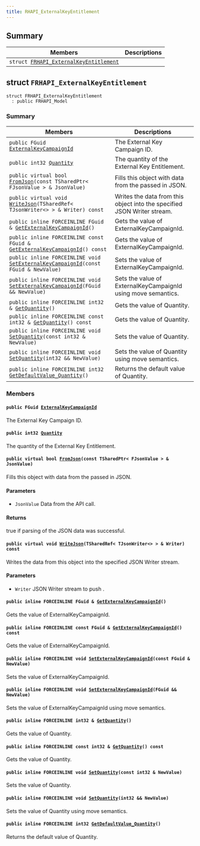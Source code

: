 ```yaml
---
title: RHAPI_ExternalKeyEntitlement
---
```


## Summary

 Members                        | Descriptions                                
--------------------------------|---------------------------------------------
`struct `[`FRHAPI_ExternalKeyEntitlement`](#structFRHAPI__ExternalKeyEntitlement) | 

## struct `FRHAPI_ExternalKeyEntitlement` <a id="structFRHAPI__ExternalKeyEntitlement"></a>

```
struct FRHAPI_ExternalKeyEntitlement
  : public FRHAPI_Model
```

### Summary

 Members                        | Descriptions                                
--------------------------------|---------------------------------------------
`public FGuid `[`ExternalKeyCampaignId`](#structFRHAPI__ExternalKeyEntitlement_1abce6e9b546cabed58bef65fe84f251e0) | The External Key Campaign ID.
`public int32 `[`Quantity`](#structFRHAPI__ExternalKeyEntitlement_1a810b35bdfda5a77732ecaef7c1bb64de) | The quantity of the External Key Entitlement.
`public virtual bool `[`FromJson`](#structFRHAPI__ExternalKeyEntitlement_1a37c7f892a7b35dfe64f77c97930a5143)`(const TSharedPtr< FJsonValue > & JsonValue)` | Fills this object with data from the passed in JSON.
`public virtual void `[`WriteJson`](#structFRHAPI__ExternalKeyEntitlement_1a41e52f0e034a06c98c307dc3297b317b)`(TSharedRef< TJsonWriter<> > & Writer) const` | Writes the data from this object into the specified JSON Writer stream.
`public inline FORCEINLINE FGuid & `[`GetExternalKeyCampaignId`](#structFRHAPI__ExternalKeyEntitlement_1a33335a379ef06e67ccfecc288d6e3499)`()` | Gets the value of ExternalKeyCampaignId.
`public inline FORCEINLINE const FGuid & `[`GetExternalKeyCampaignId`](#structFRHAPI__ExternalKeyEntitlement_1a7b9f85616bd375ad52a6db2172c27e1c)`() const` | Gets the value of ExternalKeyCampaignId.
`public inline FORCEINLINE void `[`SetExternalKeyCampaignId`](#structFRHAPI__ExternalKeyEntitlement_1afea28c5c4410cbda994a91877f964d33)`(const FGuid & NewValue)` | Sets the value of ExternalKeyCampaignId.
`public inline FORCEINLINE void `[`SetExternalKeyCampaignId`](#structFRHAPI__ExternalKeyEntitlement_1a00e2a88149f410f4fe5975cf1a5d185c)`(FGuid && NewValue)` | Sets the value of ExternalKeyCampaignId using move semantics.
`public inline FORCEINLINE int32 & `[`GetQuantity`](#structFRHAPI__ExternalKeyEntitlement_1a180b04b9b8e574a4cdbe80140b89b868)`()` | Gets the value of Quantity.
`public inline FORCEINLINE const int32 & `[`GetQuantity`](#structFRHAPI__ExternalKeyEntitlement_1a33fef64a0664bb7b36cbfc344cba299f)`() const` | Gets the value of Quantity.
`public inline FORCEINLINE void `[`SetQuantity`](#structFRHAPI__ExternalKeyEntitlement_1aed34af571ca73c2338a8d17cc5009237)`(const int32 & NewValue)` | Sets the value of Quantity.
`public inline FORCEINLINE void `[`SetQuantity`](#structFRHAPI__ExternalKeyEntitlement_1a48af002d6b35cf0b3873a46ed2f280dd)`(int32 && NewValue)` | Sets the value of Quantity using move semantics.
`public inline FORCEINLINE int32 `[`GetDefaultValue_Quantity`](#structFRHAPI__ExternalKeyEntitlement_1a91f32b8ca56ef05d22eb800a319e2f06)`()` | Returns the default value of Quantity.

### Members

#### `public FGuid `[`ExternalKeyCampaignId`](#structFRHAPI__ExternalKeyEntitlement_1abce6e9b546cabed58bef65fe84f251e0) <a id="structFRHAPI__ExternalKeyEntitlement_1abce6e9b546cabed58bef65fe84f251e0"></a>

The External Key Campaign ID.

#### `public int32 `[`Quantity`](#structFRHAPI__ExternalKeyEntitlement_1a810b35bdfda5a77732ecaef7c1bb64de) <a id="structFRHAPI__ExternalKeyEntitlement_1a810b35bdfda5a77732ecaef7c1bb64de"></a>

The quantity of the External Key Entitlement.

#### `public virtual bool `[`FromJson`](#structFRHAPI__ExternalKeyEntitlement_1a37c7f892a7b35dfe64f77c97930a5143)`(const TSharedPtr< FJsonValue > & JsonValue)` <a id="structFRHAPI__ExternalKeyEntitlement_1a37c7f892a7b35dfe64f77c97930a5143"></a>

Fills this object with data from the passed in JSON.

#### Parameters
* `JsonValue` Data from the API call.

#### Returns
true if parsing of the JSON data was successful.

#### `public virtual void `[`WriteJson`](#structFRHAPI__ExternalKeyEntitlement_1a41e52f0e034a06c98c307dc3297b317b)`(TSharedRef< TJsonWriter<> > & Writer) const` <a id="structFRHAPI__ExternalKeyEntitlement_1a41e52f0e034a06c98c307dc3297b317b"></a>

Writes the data from this object into the specified JSON Writer stream.

#### Parameters
* `Writer` JSON Writer stream to push .

#### `public inline FORCEINLINE FGuid & `[`GetExternalKeyCampaignId`](#structFRHAPI__ExternalKeyEntitlement_1a33335a379ef06e67ccfecc288d6e3499)`()` <a id="structFRHAPI__ExternalKeyEntitlement_1a33335a379ef06e67ccfecc288d6e3499"></a>

Gets the value of ExternalKeyCampaignId.

#### `public inline FORCEINLINE const FGuid & `[`GetExternalKeyCampaignId`](#structFRHAPI__ExternalKeyEntitlement_1a7b9f85616bd375ad52a6db2172c27e1c)`() const` <a id="structFRHAPI__ExternalKeyEntitlement_1a7b9f85616bd375ad52a6db2172c27e1c"></a>

Gets the value of ExternalKeyCampaignId.

#### `public inline FORCEINLINE void `[`SetExternalKeyCampaignId`](#structFRHAPI__ExternalKeyEntitlement_1afea28c5c4410cbda994a91877f964d33)`(const FGuid & NewValue)` <a id="structFRHAPI__ExternalKeyEntitlement_1afea28c5c4410cbda994a91877f964d33"></a>

Sets the value of ExternalKeyCampaignId.

#### `public inline FORCEINLINE void `[`SetExternalKeyCampaignId`](#structFRHAPI__ExternalKeyEntitlement_1a00e2a88149f410f4fe5975cf1a5d185c)`(FGuid && NewValue)` <a id="structFRHAPI__ExternalKeyEntitlement_1a00e2a88149f410f4fe5975cf1a5d185c"></a>

Sets the value of ExternalKeyCampaignId using move semantics.

#### `public inline FORCEINLINE int32 & `[`GetQuantity`](#structFRHAPI__ExternalKeyEntitlement_1a180b04b9b8e574a4cdbe80140b89b868)`()` <a id="structFRHAPI__ExternalKeyEntitlement_1a180b04b9b8e574a4cdbe80140b89b868"></a>

Gets the value of Quantity.

#### `public inline FORCEINLINE const int32 & `[`GetQuantity`](#structFRHAPI__ExternalKeyEntitlement_1a33fef64a0664bb7b36cbfc344cba299f)`() const` <a id="structFRHAPI__ExternalKeyEntitlement_1a33fef64a0664bb7b36cbfc344cba299f"></a>

Gets the value of Quantity.

#### `public inline FORCEINLINE void `[`SetQuantity`](#structFRHAPI__ExternalKeyEntitlement_1aed34af571ca73c2338a8d17cc5009237)`(const int32 & NewValue)` <a id="structFRHAPI__ExternalKeyEntitlement_1aed34af571ca73c2338a8d17cc5009237"></a>

Sets the value of Quantity.

#### `public inline FORCEINLINE void `[`SetQuantity`](#structFRHAPI__ExternalKeyEntitlement_1a48af002d6b35cf0b3873a46ed2f280dd)`(int32 && NewValue)` <a id="structFRHAPI__ExternalKeyEntitlement_1a48af002d6b35cf0b3873a46ed2f280dd"></a>

Sets the value of Quantity using move semantics.

#### `public inline FORCEINLINE int32 `[`GetDefaultValue_Quantity`](#structFRHAPI__ExternalKeyEntitlement_1a91f32b8ca56ef05d22eb800a319e2f06)`()` <a id="structFRHAPI__ExternalKeyEntitlement_1a91f32b8ca56ef05d22eb800a319e2f06"></a>

Returns the default value of Quantity.

